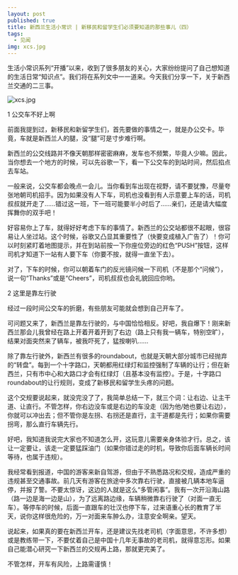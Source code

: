 ```yaml
---
layout: post
published: true
title: 新西兰生活小常识 | 新移民和留学生们必须要知道的那些事儿（四）
tags:
  - 见闻
img: xcs.jpg
---
```

生活小常识系列“开播”以来，收到了很多朋友的关心，大家纷纷提问了自己想知道的生活日常“知识点”。我们将在系列文中一一道来。今天我们分享一下，关于新西兰交通的二三事。

![xcs.jpg]({{site.baseurl}}/assets/img/xcs.jpg)

1 公交车不好上啊

前面我提到过，新移民和新留学生们，首先要做的事情之一，就是办公交卡。毕竟，车就是新西兰人的腿，没“腿”可是寸步难行啊。

新西兰的公交线路并不像天朝那样密密麻麻，发车也不频繁，毕竟人少嘛。因此，当你想去一个地方的时候，可以先谷歌一下，看一下公交车的到站时间，然后掐点去车站。

一般来说，公交车都会晚点一会儿。当你看到车出现在视野，请不要犹豫，尽量夸张地朝司机招手。因为如果没有人下车，司机也没看到有人示意要上车的话，司机叔叔就开走了......错过这一班，下一班可能要半小时后了……亲们，还是请大幅度挥舞你的双手吧！

好容易你上了车，就得好好考虑下车的事情了。新西兰的公交站都很不起眼，很容易让人坐过站。这个时候，谷歌又凸显其重要性了（快要变成植入广告了）！你可以时刻紧盯着地图提示，并在到站前按一下你座位旁边的红色“PUSH”按钮，这样司机才知道下一站有人要下车（你要不按，就得一直坐下去）。

对了，下车的时候，你可以朝着车门的反光镜问候一下司机（不是那个“问候”），说一句“Thanks”或是“Cheers”，司机叔叔也会礼貌回应你哟。

2 这里是靠左行驶

经过一段时间公交车的折磨，有些朋友可能就会想到自己开车了。

可问题又来了，新西兰是靠左行驶的，与中国恰恰相反。好吧，我自爆下！刚来新西兰那会儿我曾经在路上开着开着开到了右边（路上只有我一辆车，特别空旷），结果对面突然来了辆车，被我吓死了，猛按喇叭……

除了靠左行驶外，新西兰有很多的roundabout，也就是天朝大部分城市已经抛弃的“转盘”。每到一个十字路口，天朝都用红绿灯和监控强制了车辆的让行；但在新西兰，只有市中心和大路口才会有红绿灯（且基本没有监控）。于是，十字路口roundabout的让行规则，变成了新移民和留学生头疼的问题。

这个交规要说起来，就没完没了了，我简单总结一下，就三个词：让右边、让主干道、让直行。不管怎样，你右边没车或是右边的车没走（因为他/她也要让右边），你就可以冲出去；但不管你是左拐、右拐还是直行，主干道都是先行；如果你需要拐弯，那么直行车辆先行。

好吧，我知道我说完大家也不知道怎么开，这玩意儿需要亲身体验才行。总之，该让一定要让，该走一定要猛踩油门（如果你错过走的时机，导致你后面车辆长时间等待，也属于违规）。

我经常看到报道，中国的游客来新自驾游，但由于不熟悉路况和交规，造成严重的违规甚至交通事故。前几天有游客在旅途中多次靠右行驶，直接被几辆本地车逼停，并报了警。不要太惊讶，这边的人就是这么“多管闲事”。我有一次开沿海山路（路一边是海一边是山），为了远离路边缘，车辆稍微靠右行驶了（对面一直无车）。等停车的时候，后面一直跟车的壮汉也停下车，过来语重心长的教育了半天，说你这样很危险的，万一对面来车肿么办，注意安全啊亲。望天。

说起来，如果真的要在新西兰开车，还是建议先找老司机（字面意思，不许多想）或是教练带一下，不要仗着自己是中国十几年无事故的老司机，就得意忘形。如果自己能潜心研究一下新西兰的交规再上路，那就更完美了。

不管怎样，开车有风险，上路需谨慎！
